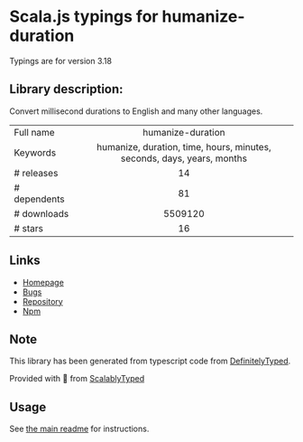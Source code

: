 
# Scala.js typings for humanize-duration

Typings are for version 3.18

## Library description:
Convert millisecond durations to English and many other languages.

|                    |                 |
| ------------------ | :-------------: |
| Full name          | humanize-duration |
| Keywords           | humanize, duration, time, hours, minutes, seconds, days, years, months |
| # releases         | 14 |
| # dependents       | 81 |
| # downloads        | 5509120 |
| # stars            | 16 |

## Links
- [Homepage](https://github.com/EvanHahn/HumanizeDuration.js)
- [Bugs](https://github.com/EvanHahn/HumanizeDuration.js/issues)
- [Repository](https://github.com/EvanHahn/HumanizeDuration.js)
- [Npm](https://www.npmjs.com/package/humanize-duration)
    


## Note
This library has been generated from typescript code from [DefinitelyTyped](https://definitelytyped.org).

Provided with :purple_heart: from [ScalablyTyped](https://github.com/oyvindberg/ScalablyTyped)

## Usage
See [the main readme](../../readme.md) for instructions.


